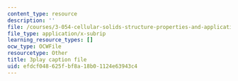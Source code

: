 ```yaml
---
content_type: resource
description: ''
file: /courses/3-054-cellular-solids-structure-properties-and-applications-spring-2015/efdcf048625fbf8a18b01124e63943c4_UgKnOuaY1G8.srt
file_type: application/x-subrip
learning_resource_types: []
ocw_type: OCWFile
resourcetype: Other
title: 3play caption file
uid: efdcf048-625f-bf8a-18b0-1124e63943c4
---
```

